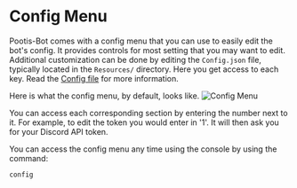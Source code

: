 # Config Menu

Pootis-Bot comes with a config menu that you can use to easily edit the bot's config. It provides controls for most setting that you may want to edit. Additional customization can be done by editing the `Config.json` file, typically located in the `Resources/` directory. Here you get access to each key. Read the [Config file](../../dev/config-file/) for more information.

Here is what the config menu, by default, looks like.
![Config Menu](../../assets/images/Config-Menu/1-Config-Menu.png)

You can access each corresponding section by entering the number next to it. For example, to edit the token you would enter in '1'. It will then ask you for your Discord API token.

You can access the config menu any time using the console by using the command:
```bat
config
```